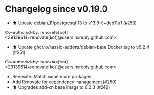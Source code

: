 # Changelog since v0.19.0
- ⬆️ Update debian_11/postgresql-13 to v13.9-0+deb11u1 (#253)

Co-authored-by: renovate[bot] <29139614+renovate[bot]@users.noreply.github.com> 
- ⬆️ Update ghcr.io/hassio-addons/debian-base Docker tag to v6.2.4 (#251)

Co-authored-by: renovate[bot] <29139614+renovate[bot]@users.noreply.github.com> 
- Renovate: Match some more packages 
- Add Renovate for dependency management (#250) 
- ⬆️ Upgrades add-on base image to 6.2.3 (#249) 
